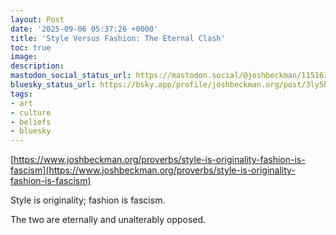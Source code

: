 ```yaml
---
layout: Post
date: '2025-09-06 05:37:26 +0000'
title: 'Style Versus Fashion: The Eternal Clash'
toc: true
image:
description:
mastodon_social_status_url: https://mastodon.social/@joshbeckman/115161394214545571
bluesky_status_url: https://bsky.app/profile/joshbeckman.org/post/3ly5hgsd2e32s
tags:
- art
- culture
- beliefs
- bluesky
---
```


[https://www.joshbeckman.org/proverbs/style-is-originality-fashion-is-fascism](https://www.joshbeckman.org/proverbs/style-is-originality-fashion-is-fascism)

Style is originality; fashion is fascism.

The two are eternally and unalterably opposed.
